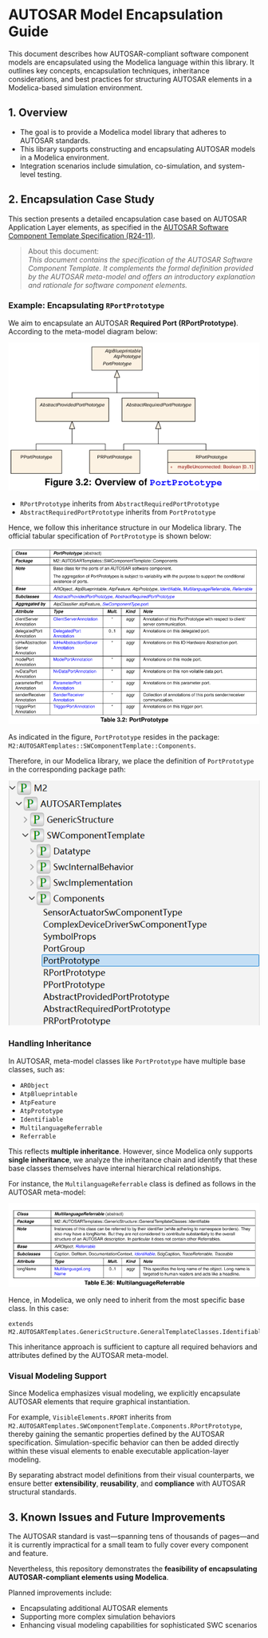 # AUTOSAR Model Encapsulation Guide

This document describes how AUTOSAR-compliant software component models are encapsulated using the Modelica language within this library. It outlines key concepts, encapsulation techniques, inheritance considerations, and best practices for structuring AUTOSAR elements in a Modelica-based simulation environment.

## 1. Overview

- The goal is to provide a Modelica model library that adheres to AUTOSAR standards.
- This library supports constructing and encapsulating AUTOSAR models in a Modelica environment.
- Integration scenarios include simulation, co-simulation, and system-level testing.

## 2. Encapsulation Case Study

This section presents a detailed encapsulation case based on AUTOSAR Application Layer elements, as specified in the [AUTOSAR Software Component Template Specification (R24-11)](https://www.autosar.org/fileadmin/standards/R24-11/CP/AUTOSAR_CP_TPS_SoftwareComponentTemplate.pdf).

> About this document:  
> *This document contains the specification of the AUTOSAR Software Component Template. It complements the formal definition provided by the AUTOSAR meta-model and offers an introductory explanation and rationale for software component elements.*

### Example: Encapsulating `RPortPrototype`

We aim to encapsulate an AUTOSAR **Required Port (RPortPrototype)**. According to the meta-model diagram below:

![Overview of PortPrototype](images/Overview_of_PortPrototype.png)

- `RPortPrototype` inherits from `AbstractRequiredPortPrototype`
- `AbstractRequiredPortPrototype` inherits from `PortPrototype`

Hence, we follow this inheritance structure in our Modelica library. The official tabular specification of `PortPrototype` is shown below:

![Prototype definition](images/prototype_def.png)

As indicated in the figure, `PortPrototype` resides in the package:  
`M2:AUTOSARTemplates::SWComponentTemplate::Components`.

Therefore, in our Modelica library, we place the definition of `PortPrototype` in the corresponding package path:

![PortPrototype in Modelica](images/port_in_modelica.png)

### Handling Inheritance

In AUTOSAR, meta-model classes like `PortPrototype` have multiple base classes, such as:

- `ARObject`
- `AtpBlueprintable`
- `AtpFeature`
- `AtpPrototype`
- `Identifiable`
- `MultilanguageReferrable`
- `Referrable`

This reflects **multiple inheritance**. However, since Modelica only supports **single inheritance**, we analyze the inheritance chain and identify that these base classes themselves have internal hierarchical relationships.

For instance, the `MultilanguageReferrable` class is defined as follows in the AUTOSAR meta-model:

![MultilanguageReferrable](images/MultilanguageReferrable.png)

Hence, in Modelica, we only need to inherit from the most specific base class. In this case:

```modelica
extends M2.AUTOSARTemplates.GenericStructure.GeneralTemplateClasses.Identifiable.MultilanguageReferrable;
```

This inheritance approach is sufficient to capture all required behaviors and attributes defined by the AUTOSAR meta-model.

### Visual Modeling Support

Since Modelica emphasizes visual modeling, we explicitly encapsulate AUTOSAR elements that require graphical instantiation.

For example, `VisibleElements.RPORT` inherits from `M2.AUTOSARTemplates.SWComponentTemplate.Components.RPortPrototype`, thereby gaining the semantic properties defined by the AUTOSAR specification. Simulation-specific behavior can then be added directly within these visual elements to enable executable application-layer modeling.

By separating abstract model definitions from their visual counterparts, we ensure better **extensibility**, **reusability**, and **compliance** with AUTOSAR structural standards.

## 3. Known Issues and Future Improvements

The AUTOSAR standard is vast—spanning tens of thousands of pages—and it is currently impractical for a small team to fully cover every component and feature.

Nevertheless, this repository demonstrates the **feasibility of encapsulating AUTOSAR-compliant elements using Modelica**.

Planned improvements include:

- Encapsulating additional AUTOSAR elements  
- Supporting more complex simulation behaviors  
- Enhancing visual modeling capabilities for sophisticated SWC scenarios
